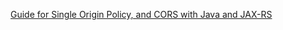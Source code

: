 [Guide for Single Origin Policy, and CORS with Java and JAX-RS](https://docs.google.com/document/d/1SldeRRWYiwtqt-TtjjKB09Hk42BASiv-hyoWhKBadpA/edit)
